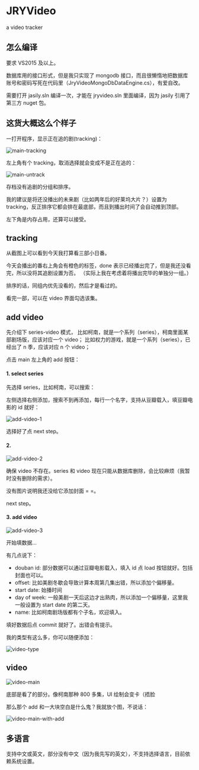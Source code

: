 # JRYVideo
a video tracker

## 怎么编译

要求 VS2015 及以上。

数据库用的接口形式，但是我只实现了 mongodb 接口，而且很懒惰地把数据库账号和密码写死在代码里（JryVideoMongoDbDataEngine.cs），有爱自改。

需要打开 jasily.sln 编译一次，才能在 jryvideo.sln 里面编译，因为 jasily 引用了第三方 nuget 包。

## 这货大概这么个样子

一打开程序，显示正在追的剧(tracking)：

![main-tracking](http://i.imgur.com/VUnI9if.png)

左上角有个 tracking，取消选择就会变成不是正在追的：

![main-untrack](http://i.imgur.com/IL9Nywh.png)

存档没有追剧的分组和排序。

我的建议是将还没播出的未来剧（比如两年后的好莱坞大片？）设置为 tracking，反正排序它都会排在最底部，而且到播出时间了会自动推到顶部。

左下角是内存占用，还算可以接受。

## tracking

从截图上可以看到今天我打算看三部小日番。

今天会播出的番右上角会有橙色的标签，done 表示已经播出完了，但是我还没看完，所以没将其追剧设置为否。
（实际上我在考虑着将播出完毕的单独分一组。）

排序的话，同组内优先没看的，然后才是看过的。

看完一部，可以在 video 界面勾选该集。

## add video

先介绍下 series-video 模式，
比如柯南，就是一个系列（series），柯南里面某部剧场版，应该对应一个 video；
比如权力的游戏，就是一个系列（series），已经出了 n 季，应该对应 n 个 video；

点击 main 左上角的 add 按钮：

#### 1. select series

先选择 series，比如柯南，可以搜索：

左侧选择右侧添加，搜索不到再添加，每行一个名字，支持从豆瓣载入，填豆瓣电影的 id 就好：

![add-video-1](http://i.imgur.com/LxmkBOY.png)

选择好了点 next step。

#### 2.

![add-video-2](http://i.imgur.com/LxmkBOY.png)

确保 video 不存在。series 和 video 现在只能从数据库删除，会比较麻烦（我暂时没有删除的需求）。

没有图片说明我还没给它添加封面 = =。

next step。

#### 3. add video

![add-video-3](http://i.imgur.com/L64VmYA.png)

开始填数据...

有几点说下：

* douban id: 部分数据可以通过豆瓣电影载入，填入 id 点 load 按钮就好。包括封面也可以。
* offset: 比如美剧冬歇会导致计算本周第几集出错，所以添加个偏移量。
* start date: 始播时间
* day of week: 一般美剧一天后这边才出熟肉，所以添加一个偏移量，这里我一般设置为 start date 的第二天。
* name: 比如柯南剧场版都有个子名，欢迎填入。

填好数据后点 commit 就好了。出错会有提示。

我的类型有这么多，你可以随便添加：

![video-type](http://i.imgur.com/VxXI25P.png)

## video

![video-main](http://i.imgur.com/iNR2jkc.png)

底部是看了的部分。像柯南那种 800 多集，UI 绘制会变卡（捂脸

那么那个 add 和一大块空白是什么鬼？我就放个图，不说话：

![video-main-with-add](http://i.imgur.com/DwU6hUu.png)

## 多语言

支持中文或英文，部分没有中文（因为我先写的英文），不支持选择语言，目前依赖系统设置。
